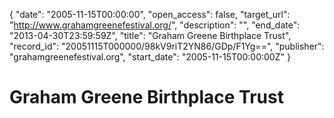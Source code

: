 {
  "date": "2005-11-15T00:00:00", 
  "open_access": false, 
  "target_url": "http://www.grahamgreenefestival.org/", 
  "description": "", 
  "end_date": "2013-04-30T23:59:59Z", 
  "title": "Graham Greene Birthplace Trust", 
  "record_id": "20051115T000000/98kV9riT2YN86/GDp/F1Yg==", 
  "publisher": "grahamgreenefestival.org", 
  "start_date": "2005-11-15T00:00:00Z"
}

# Graham Greene Birthplace Trust

